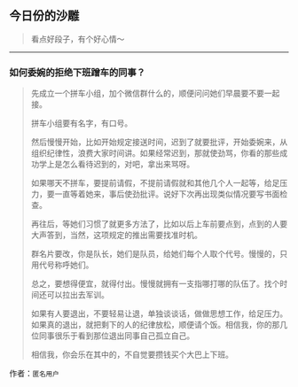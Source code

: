 ## 今日份的沙雕

> 看点好段子，有个好心情～


 
---

### 如何委婉的拒绝下班蹭车的同事？

> 先成立一个拼车小组，加个微信群什么的，顺便问问她们早晨要不要一起接。
> 
> 拼车小组要有名字，有口号。
> 
> 然后慢慢开始，比如开始规定接送时间，迟到了就要批评，开始委婉来，从组织纪律性，浪费大家时间讲。如果经常迟到，那就使劲骂，你看的那些成功学上是怎么看待迟到的，对吧，拿出来骂呀。
> 
> 如果哪天不拼车，要提前请假，不提前请假就和其他几个人一起等，给足压力，要一直等着她来，事后使劲批评。说好下次再出现类似情况要写书面检查。
> 
> 再往后，等她们习惯了就更多方法了，比如以后上车前要点到，点到的人要大声答到，当然，这项规定的推出需要找准时机。
> 
> 群名片要改，你是队长，她们是队员，给她们每个人取个代号。慢慢的，只用代号称呼她们。
> 
> 总之，要想得便宜，就得付出。慢慢就拥有一支指哪打哪的队伍了。找个时间还可以拉出去军训。
> 
> 如果有人要退出，不要轻易让退，单独谈谈话，做做思想工作，给足压力。如果真的退出，就把剩下的人的纪律放松，顺便请个饭。相信我，你的那几位同事很乐于看到那位退出同事自己孤立自己。
> 
> 相信我，你会乐在其中的，不自觉要攒钱买个大巴上下班。


作者：`匿名用户`